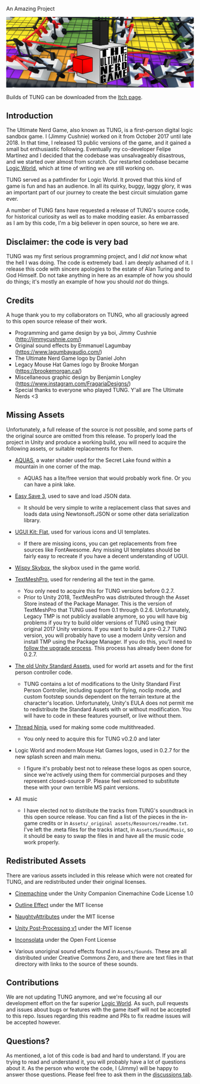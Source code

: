 An Amazing Project

![](header.jpg)

Builds of TUNG can be downloaded from the [Itch page](https://jimmycushnie.itch.io/tung).

## Introduction

The Ultimate Nerd Game, also known as TUNG, is a first-person digital logic sandbox game. I (Jimmy Cushnie) worked on it from October 2017 until late 2018. In that time, I released 13 public versions of the game, and it gained a small but enthusiastic following. Eventually my co-developer Felipe Martínez and I decided that the codebase was unsalvageably disastrous, and we started over almost from scratch. Our restarted codebase became [Logic World](https://logicworld.net), which at time of writing we are still working on.

TUNG served as a pathfinder for Logic World. It proved that this kind of game is fun and has an audience. In all its quirky, buggy, laggy glory, it was an important part of our journey to create the best circuit simulation game ever.

A number of TUNG fans have requested a release of TUNG's source code, for historical curiosity as well as to make modding easier. As embarrassed as I am by this code, I'm a big believer in open source, so here we are.

## Disclaimer: the code is very bad

TUNG was my first serious programming project, and I *did not* know what the hell I was doing. The code is extremely bad. I am deeply ashamed of it. I release this code with sincere apologies to the estate of Alan Turing and to God Himself. Do not take anything in here as an example of how you should do things; it's mostly an example of how you should *not* do things.

## Credits

A huge thank you to my collaborators on TUNG, who all graciously agreed to this open source release of their work.

* Programming and game design by ya boi, Jimmy Cushnie (http://jimmycushnie.com/)
* Original sound effects by Emmanuel Lagumbay (https://www.lagumbayaudio.com/)
* The Ultimate Nerd Game logo by Daniel John
* Legacy Mouse Hat Games logo by Brooke Morgan (https://brookemorgan.ca/)
* Miscellaneous graphic design by Benjamin Longley (https://www.instagram.com/FragariaDesigns/)
* Special thanks to everyone who played TUNG. Y'all are The Ultimate Nerds <3

## Missing Assets

Unfortunately, a full release of the source is not possible, and some parts of the original source are omitted from this release. To properly load the project in Unity and produce a working build, you will need to acquire the following assets, or suitable replacements for them.

* [AQUAS](https://dogmaticgames.wordpress.com/products/aquas-water-shader-set/), a water shader used for the Secret Lake found within a mountain in one corner of the map.
  * AQUAS has a lite/free version that would probably work fine. Or you can have a pink lake.
* [Easy Save 3](https://moodkie.com/easysave/), used to save and load JSON data.
  * It should be very simple to write a replacement class that saves and loads data using Newtonsoft.JSON or some other data serialization library.
* [UGUI Kit: Flat](https://assetstore.unity.com/packages/2d/gui/icons/ugui-kit-flat-47724), used for various icons and UI templates.
  * If there are missing icons, you can get replacements from free sources like FontAwesome. Any missing UI templates should be fairly easy to recreate if you have a decent understanding of UGUI.
* [Wispy Skybox](https://assetstore.unity.com/packages/2d/textures-materials/sky/wispy-skybox-21737), the skybox used in the game world.
* [TextMeshPro](https://docs.unity3d.com/Manual/com.unity.textmeshpro.html), used for rendering all the text in the game.
  * You only need to acquire this for TUNG versions before 0.2.7.
  * Prior to Unity 2018, TextMeshPro was distributed through the Asset Store instead of the Package Manager. This is the version of TextMeshPro that TUNG used from 0.1 through 0.2.6. Unfortunately, Legacy TMP is not publicly available anymore, so you will have big problems if you try to build older versions of TUNG using their original 2017 Unity versions.
    If you want to build a pre-0.2.7 TUNG version, you will probably have to use a modern Unity version and install TMP using the Package Manager. If you do this, you'll need to [follow the upgrade process](https://forum.unity.com/threads/migrating-from-legacy-asset-store-to-package-manager-releases.511748/). This process has already been done for 0.2.7.

* [The old Unity Standard Assets](https://assetstore.unity.com/packages/essentials/asset-packs/standard-assets-for-unity-2018-4-32351), used for world art assets and for the first person controller code.
  * TUNG contains a lot of modifications to the Unity Standard First Person Controller, including support for flying, noclip mode, and custom footstep sounds dependent on the terrain texture at the character's location. Unfortunately, Unity's EULA does not permit me to redistribute the Standard Assets with or without modification. You will have to code in these features yourself, or live without them.

* [Thread Ninja](https://assetstore.unity.com/packages/tools/thread-ninja-multithread-coroutine-15717), used for making some code multithreaded.
  * You only need to acquire this for TUNG v0.2.0 and later
* Logic World and modern Mouse Hat Games logos, used in 0.2.7 for the new splash screen and main menu.
  * I figure it's probably best not to release these logos as open source, since we're actively using them for commercial purposes and they represent closed-source IP. Please feel welcomed to substitute these with your own terrible MS paint versions.

* All music
  * I have elected not to distribute the tracks from TUNG's soundtrack in this open source release. You can find a list of the pieces in the in-game credits or in `Assets/_original assets/Resources/readme.txt`. I've left the .meta files for the tracks intact, in `Assets/Sound/Music`, so it should be easy to swap the files in and have all the music code work properly.

## Redistributed Assets

There are various assets included in this release which were not created for TUNG, and are redistributed under their original licenses.

* [Cinemachine](https://github.com/Unity-Technologies/com.unity.cinemachine) under the Unity Companion Cinemachine Code License 1.0
* [Outline Effect](https://github.com/cakeslice/Outline-Effect) under the MIT license
* [NaughtyAttributes](https://github.com/dbrizov/NaughtyAttributes) under the MIT license
* [Unity Post-Processing v1](https://github.com/Unity-Technologies/PostProcessing/tree/v1) under the MIT license

* [Inconsolata](https://www.levien.com/type/myfonts/inconsolata.html) under the Open Font License
* Various unoriginal sound effects found in `Assets/Sounds`. These are all distributed under Creative Commons Zero, and there are text files in that directory with links to the source of these sounds.



## Contributions

We are not updating TUNG anymore, and we're focusing all our development effort on the far superior [Logic World](https://logicworld.net/). As such, pull requests and issues about bugs or features with the game itself will not be accepted to this repo. Issues regarding this readme and PRs to fix readme issues will be accepted however.

## Questions?

As mentioned, a lot of this code is bad and hard to understand. If you are trying to read and understand it, you will probably have a lot of questions about it. As the person who wrote the code, I (Jimmy) will be happy to answer those questions. Please feel free to ask them in the [discussions tab](https://github.com/MouseHatGames/The-Ultimate-Nerd-Game/discussions).
